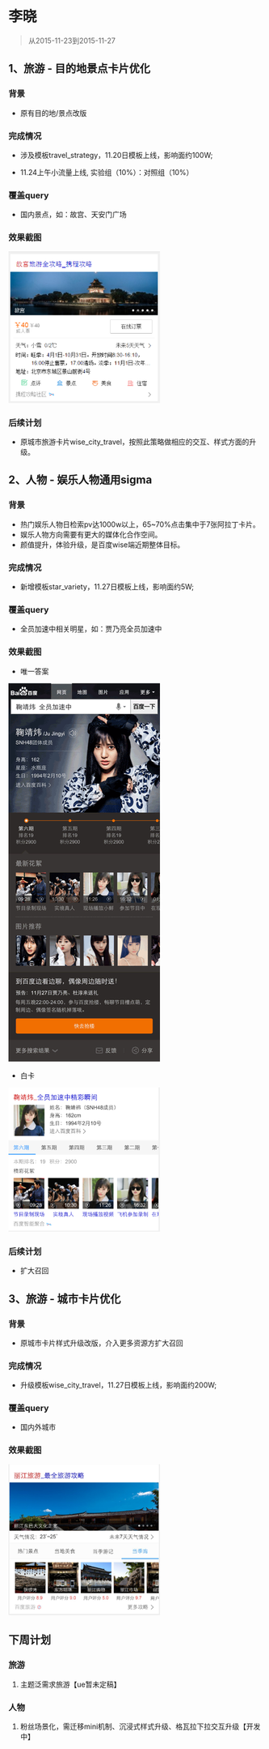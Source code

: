 # 李晓

> 从2015-11-23到2015-11-27

## 1、旅游 - 目的地景点卡片优化

### 背景

* 原有目的地/景点改版

### 完成情况

* 涉及模板travel_strategy，11.20日模板上线，影响面约100W;

* 11.24上午小流量上线, 实验组（10%）：对照组（10%）

### 覆盖query

* 国内景点，如：故宫、天安门广场

### 效果截图

<img width="300" src="img/lixiao12/travel_01.png">


### 后续计划

* 原城市旅游卡片wise_city_travel，按照此策略做相应的交互、样式方面的升级。


## 2、人物 - 娱乐人物通用sigma

### 背景

* 热门娱乐人物日检索pv达1000w以上，65~70%点击集中于7张阿拉丁卡片。
* 娱乐人物方向需要有更大的媒体化合作空间。
* 颜值提升，体验升级，是百度wise端近期整体目标。

### 完成情况

* 新增模板star_variety，11.27日模板上线，影响面约5W;

### 覆盖query

* 全员加速中相关明星，如：贾乃亮全员加速中

### 效果截图

* 唯一答案

<img width="300" src="img/lixiao12/star-01.png">

* 白卡

<img width="300" src="img/lixiao12/star-02.png">

### 后续计划

* 扩大召回

## 3、旅游 - 城市卡片优化

### 背景

* 原城市卡片样式升级改版，介入更多资源方扩大召回

### 完成情况

* 升级模板wise_city_travel，11.27日模板上线，影响面约200W;

### 覆盖query

* 国内外城市

### 效果截图

<img width="300" src="img/lixiao12/travel_02.png">


## 下周计划

### 旅游
1. 主题泛需求旅游【ue暂未定稿】

### 人物
1. 粉丝场景化，需迁移mini机制、沉浸式样式升级、格瓦拉下拉交互升级【开发中】

